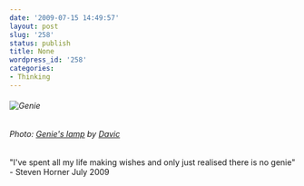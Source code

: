 ```yaml
---
date: '2009-07-15 14:49:57'
layout: post
slug: '258'
status: publish
title: None
wordpress_id: '258'
categories:
- Thinking
---
```


###### ![Genie](http://www.stevenhorner.com/wp-content/uploads/2009/07/Genie.jpg)

###### Photo: [Genie's lamp](http://www.flickr.com/photos/davic/3083793614/) by [Davic](http://www.flickr.com/people/davic/)

"I've spent all my life making wishes and only just realised there is no genie" - Steven Horner July 2009 
